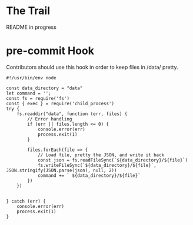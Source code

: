 # The Trail
README in progress

# pre-commit Hook
Contributors should use this hook in order to keep files in /data/ pretty.
```
#!/usr/bin/env node

const data_directory = "data"
let command = '';
const fs = require('fs')
const { exec } = require('child_process')
try {
    fs.readdir("data", function (err, files) {
        // Error handling
        if (err || files.length <= 0) {
            console.error(err)
            process.exit(1)
        }

        files.forEach(file => {
            // Load file, pretty the JSON, and write it back
            const json = fs.readFileSync(`${data_directory}/${file}`)
            fs.writeFileSync(`${data_directory}/${file}`, JSON.stringify(JSON.parse(json), null, 2))
            command += ` ${data_directory}/${file}`
        })
    })
    

} catch (err) {
    console.error(err)
    process.exit(1)
}
```
